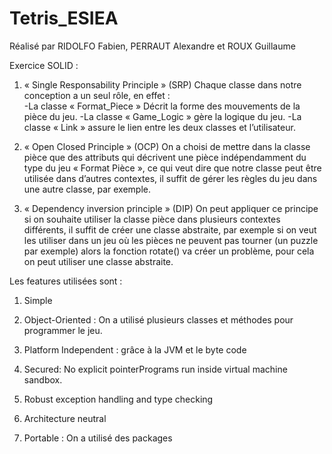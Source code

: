 # Tetris_ESIEA

Réalisé par RIDOLFO Fabien, PERRAUT Alexandre et ROUX Guillaume


Exercice SOLID :

1.	« Single Responsability Principle » (SRP)
Chaque classe dans notre conception a un seul rôle, en effet :  
-La classe « Format_Piece » Décrit la forme des mouvements de la pièce du jeu.
-La classe « Game_Logic » gère la logique du jeu.
-La classe « Link » assure le lien entre les deux classes et l’utilisateur.

2.	« Open Closed Principle » (OCP)
On a choisi de mettre dans la classe pièce que des attributs qui décrivent une pièce indépendamment du type du jeu « Format Pièce », ce qui veut dire que notre classe peut être utilisée dans d’autres contextes, il suffit de gérer les règles du jeu dans une autre classe, par exemple.


3.	« Dependency inversion principle » (DIP)
On peut appliquer ce principe si on souhaite utiliser la classe pièce dans plusieurs contextes différents, il suffit de créer une classe abstraite, par exemple si on veut les utiliser dans un jeu où les pièces ne peuvent pas tourner (un puzzle par exemple) alors la fonction rotate() va créer un problème, pour cela on peut utiliser une classe abstraite.



Les features utilisées sont : 


1.	Simple
2.	Object-Oriented : On a utilisé plusieurs classes et méthodes pour programmer le jeu.
3.	Platform Independent : grâce à la JVM et le byte code 
4.	Secured: No explicit pointerPrograms run inside virtual machine sandbox.

5.	Robust  exception handling and type checking
6.	Architecture neutral
7.	Portable : On a utilisé des packages

